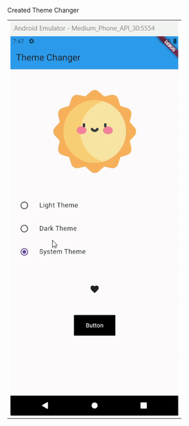 <p>Created Theme Changer</p>
<table>
<tr>
    <td><img src="https://github.com/suraj-khot-19/img/blob/main/provider7.gif" alt="provider4"></td>
</tr>
</table>
